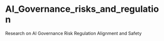 # AI_Governance_risks_and_regulation
Research on AI Governance Risk Regulation Alignment and Safety
